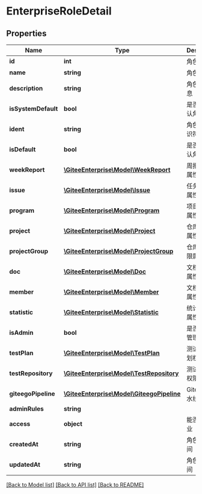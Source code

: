 # EnterpriseRoleDetail

## Properties

Name | Type | Description | Notes
------------ | ------------- | ------------- | -------------
**id** | **int** | 角色 id | [optional] 
**name** | **string** | 角色名称 | [optional] 
**description** | **string** | 角色备注信息 | [optional] 
**isSystemDefault** | **bool** | 是否系统默认角色 | [optional] 
**ident** | **string** | 角色类型标识符 | [optional] 
**isDefault** | **bool** | 是否企业默认角色 | [optional] 
**weekReport** | [**\GiteeEnterprise\Model\WeekReport**](WeekReport.md) | 周报的权限属性 | [optional] 
**issue** | [**\GiteeEnterprise\Model\Issue**](Issue.md) | 任务的权限属性 | [optional] 
**program** | [**\GiteeEnterprise\Model\Program**](Program.md) | 项目的权限属性 | [optional] 
**project** | [**\GiteeEnterprise\Model\Project**](Project.md) | 仓库的权限属性 | [optional] 
**projectGroup** | [**\GiteeEnterprise\Model\ProjectGroup**](ProjectGroup.md) | 仓库组的权限属性 | [optional] 
**doc** | [**\GiteeEnterprise\Model\Doc**](Doc.md) | 文档的权限属性 | [optional] 
**member** | [**\GiteeEnterprise\Model\Member**](Member.md) | 文档的权限属性 | [optional] 
**statistic** | [**\GiteeEnterprise\Model\Statistic**](Statistic.md) | 统计的权限属性 | [optional] 
**isAdmin** | **bool** | 是否是企业管理员角色 | [optional] 
**testPlan** | [**\GiteeEnterprise\Model\TestPlan**](TestPlan.md) | 测试用例计划权限属性 | [optional] 
**testRepository** | [**\GiteeEnterprise\Model\TestRepository**](TestRepository.md) | 测试用例库权限属性 | [optional] 
**giteegoPipeline** | [**\GiteeEnterprise\Model\GiteegoPipeline**](GiteegoPipeline.md) | Gitee Go 流水线 | [optional] 
**adminRules** | **string** |  | [optional] 
**access** | **object** | 能否访问企业 | [optional] 
**createdAt** | **string** | 角色创建时间 | [optional] 
**updatedAt** | **string** | 角色更新时间 | [optional] 

[[Back to Model list]](../../README.md#documentation-for-models) [[Back to API list]](../../README.md#documentation-for-api-endpoints) [[Back to README]](../../README.md)


